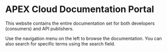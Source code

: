 # APEX Cloud Documentation Portal

This website contains the entire documentation set for both developers (consumers) and API publishers.

Use the navigation menu on the left to browse the documentation. You can also search for specific terms using the search field.
